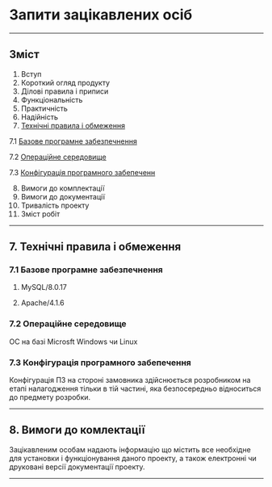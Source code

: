 # Запити зацікавлених осіб
***
## Зміст

1. Вступ
2. Короткий огляд продукту
3. Ділові правила і приписи
4. Функціональність
5. Практичність
6. Надійність
7. [Технічні правила і обмеження](https://github.com/MkZb/ODB/blob/Moroz/doc/requests.md#7-технічні-правила-і-обмеження)

  7.1 [Базове програмне забезпечнення](https://github.com/MkZb/ODB/blob/Moroz/doc/requests.md#71-базове-програмне-забезпечненн)
  
  7.2 [Операційне середовище](https://github.com/MkZb/ODB/blob/Moroz/doc/requests.md#73-конфігурація-програмного-забепечення)
  
  7.3 [Конфігурація програмного забепеченн]()
  
8. Вимоги до комплектації
9. Вимоги до документації
10. Тривалість проекту
11. Зміст робіт
***
## 7. Технічні правила і обмеження

### 7.1 Базове програмне забезпечнення
  1. MySQL/8.0.17

  2. Apache/4.1.6

### 7.2 Операційне середовище

ОС на базі Microsft Windows чи Linux

### 7.3 Конфігурація програмного забепечення

Конфігурація ПЗ на стороні замовника здійснюється розробником на етапі налагодження тільки в тій частині, яка безпосередньо відноситься до предмету розробки.
***

## 8. Вимоги до комлектації

Зацікавленим особам надають інформацію що містить все необхідне для установки і функціонування даного проекту, а також електронні чи друковані версії документації проекту.
***
